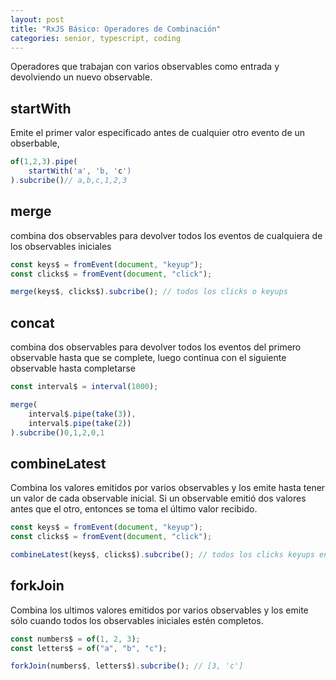 ```yaml
---
layout: post
title: "RxJS Básico: Operadores de Combinación"
categories: senior, typescript, coding
---
```


Operadores que trabajan con varios observables como entrada y devolviendo un nuevo observable.<!--more-->

## startWith

Emite el primer valor especificado antes de cualquier otro evento de un obserbable,

```javascript
of(1,2,3).pipe(
    startWith('a', 'b, 'c')
).subcribe()// a,b,c,1,2,3
```

## merge

combina dos observables para devolver todos los eventos de cualquiera de los observables iniciales

```javascript
const keys$ = fromEvent(document, "keyup");
const clicks$ = fromEvent(document, "click");

merge(keys$, clicks$).subcribe(); // todos los clicks o keyups
```

## concat

combina dos observables para devolver todos los eventos del primero observable hasta que se complete, luego continua con el siguiente observable hasta completarse

```javascript
const interval$ = interval(1000);

merge(
    interval$.pipe(take(3)),
    interval$.pipe(take(2))
).subcribe()0,1,2,0,1
```

## combineLatest

Combina los valores emitidos por varios observables y los emite hasta tener un valor de cada observable inicial.
Si un observable emitió dos valores antes que el otro, entonces se toma el último valor recibido.

```javascript
const keys$ = fromEvent(document, "keyup");
const clicks$ = fromEvent(document, "click");

combineLatest(keys$, clicks$).subcribe(); // todos los clicks keyups en pares
```

## forkJoin

Combina los ultimos valores emitidos por varios observables y los emite sólo cuando todos los observables iniciales estén completos.

```javascript
const numbers$ = of(1, 2, 3);
const letters$ = of("a", "b", "c");

forkJoin(numbers$, letters$).subcribe(); // [3, 'c']
```
